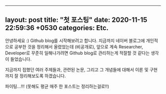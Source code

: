 
---
layout: post
title:  "첫 포스팅"
date:   2020-11-15 22:59:36 +0530
categories: Etc.
---

안녕하세요 :)
Github blog를 시작해보려고 합니다.
지금까지 네이버 블로그에 개인적으로 공부한 것을 정리해서 올렸었는데 (비공개로),
앞으로 계속 Researcher, Developer로 꾸준히 일해나가려면 Github blog로 관리하는게 적절할 것 같다는 생각이 들었습니다.

지금까지 접했던 여러 주제들과, 관련된 논문, 그리고 그 개념들에 대해서
이론 및 구현까지 잘 정리해보도록 하겠습니다.

파이팅…!!!
(못해도 평균 매주 한 포스트는 정리하는걸로!!)
